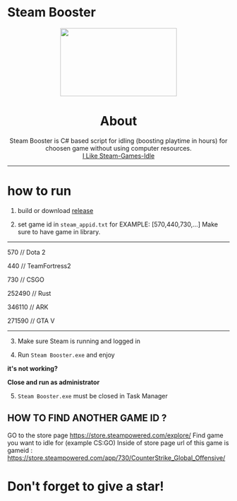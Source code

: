 # Steam Booster

<p align="center">
<img width="264.6" height="154" src="https://i.imgur.com/PUCBfA6.png">
</p>

<h1 align= "center"><b>
  About
  </b>
</h1>
<p align= "center">
Steam Booster is C# based script for idling (boosting playtime in hours) for choosen game without using computer resources.<br>
<a align= "center" href="https://github.com/Refloow/Steam-Games-Idle">I Like Steam-Games-Idle</a>
</p>
  <hr>


# how to run

1. build or download [release]([https://github.com](https://github.com/s-30j/Steam-Booster/releases/))

2. set game id in `steam_appid.txt` for EXAMPLE: [570,440,730,...] Make sure to have game in library. 
<hr>

570 // Dota 2

440 // TeamFortress2

730 // CSGO

252490 // Rust

346110 // ARK

271590 // GTA V
<hr>

3. Make sure Steam is running and logged in

3. Run `Steam Booster.exe` and enjoy

**it's not working?**

**Close and run as administrator**

5. `Steam Booster.exe` must be closed in Task Manager



## HOW TO FIND ANOTHER GAME ID ? 

GO to the store page  https://store.steampowered.com/explore/
Find game you want to idle for (example CS:GO)
Inside of store page url of this game is gameid : https://store.steampowered.com/app/730/CounterStrike_Global_Offensive/

# Don't forget to give a star!
